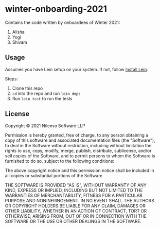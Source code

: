 # winter-onboarding-2021

Contains the code written by onboardees of Winter 2021:
1. Alisha
2. Yogi
3. Shivam

## Usage

Assumes you have Lein setup on your system. If not, follow [Install Lein](https://leiningen.org/#install).

Steps:
1. Clone this repo
2. `cd` into the repo and run `lein deps`
3. Run `lein test` to run the tests
## License

Copyright © 2021 Nilenso Software LLP

Permission is hereby granted, free of charge, to any person obtaining a copy
of this software and associated documentation files (the "Software"), to deal
in the Software without restriction, including without limitation the rights
to use, copy, modify, merge, publish, distribute, sublicense, and/or sell
copies of the Software, and to permit persons to whom the Software is
furnished to do so, subject to the following conditions:

The above copyright notice and this permission notice shall be included in all
copies or substantial portions of the Software.

THE SOFTWARE IS PROVIDED "AS IS", WITHOUT WARRANTY OF ANY KIND, EXPRESS OR
IMPLIED, INCLUDING BUT NOT LIMITED TO THE WARRANTIES OF MERCHANTABILITY,
FITNESS FOR A PARTICULAR PURPOSE AND NONINFRINGEMENT. IN NO EVENT SHALL THE
AUTHORS OR COPYRIGHT HOLDERS BE LIABLE FOR ANY CLAIM, DAMAGES OR OTHER
LIABILITY, WHETHER IN AN ACTION OF CONTRACT, TORT OR OTHERWISE, ARISING FROM,
OUT OF OR IN CONNECTION WITH THE SOFTWARE OR THE USE OR OTHER DEALINGS IN THE
SOFTWARE.
